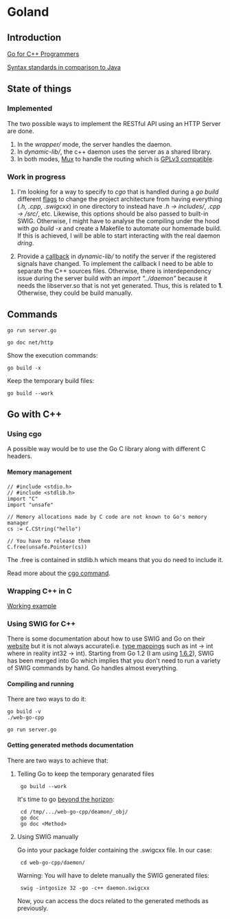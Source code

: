 # Goland

## Introduction

[Go for C++ Programmers](https://github.com/golang/go/wiki/GoForCPPProgrammers)

[Syntax standards in comparison to Java](https://www.nada.kth.se/~snilsson/go_for_java_programmers/#Syntax)

## State of things

### Implemented

The two possible ways to implement the RESTful API using an HTTP Server are done.

1. In the *wrapper/* mode, the server handles the daemon.
2. In *dynamic-lib/*, the c++ daemon uses the server as a shared library.
3. In both modes, [Mux](https://github.com/gorilla/mux) to handle the routing which is [GPLv3 compatible](https://github.com/gorilla/mux/issues/164).

### Work in progress

1. I'm looking for a way to specify to *cgo* that is handled during a *go build* different [flags](https://golang.org/cmd/cgo/) to change the project architecture from having everything (*.h, .cpp, .swigcxx*) in one directory to instead have *.h -> includes/*, *.cpp -> /src/*, etc. Likewise, this options should be also passed to built-in SWIG. Otherwise, I might have to analyse the compiling under the hood with *go build -x* and create a Makefile to automate our homemade build. If this is achieved, I will be able to start interacting with the real daemon *dring*.

2. Provide a [callback](https://github.com/swig/swig/tree/master/Examples/java/callback) in *dynamic-lib/* to notify the server if the registered signals have changed. To implement the callback I need to be able to separate the C++ sources files. Otherwise, there is interdependency issue during the server build with an *import "../daemon"* because it needs the libserver.so that is not yet generated. Thus, this is related to **1**. Otherwise, they could be build manually.

## Commands

    go run server.go

    go doc net/http

Show the execution commands:

    go build -x

Keep the temporary build files:

    go build --work

## Go with C++

### Using cgo

A possible way would be to use the Go C library along with different C headers.

#### Memory management

    // #include <stdio.h>
    // #include <stdlib.h>
    import "C"
    import "unsafe"

    // Memory allocations made by C code are not known to Go's memory manager
    cs := C.CString("hello")

    // You have to release them
    C.free(unsafe.Pointer(cs))

The .free is contained in stdlib.h which means that you do need to include it.

Read more about the [cgo command](https://golang.org/cmd/cgo/).

### Wrapping C++ in C

[Working example](https://github.com/burke/howto-go-with-cpp)

### Using SWIG for C++

There is some documentation about how to use SWIG and Go on their [website](http://www.swig.org/Doc2.0/Go.html) but it is not always accurate(i.e. [type mappings](http://www.swig.org/Doc2.0/Go.html#Go_primitive_type_mappings) such as int -> int where in reality int32 -> int). Starting from Go 1.2 (I am using [1.6.2](https://golang.org/doc/go1.6#swig)), SWIG has been merged into Go which implies that you don't need to run a variety of SWIG commands by hand. Go handles almost everything.

#### Compiling and running

There are two ways to do it:

	go build -v
	./web-go-cpp

	go run server.go

#### Getting generated methods documentation

There are two ways to achieve that:

1. Telling Go to keep the temporary genarated files

	    go build --work

    It's time to go [beyond the horizon](https://en.wikipedia.org/wiki/Event_Horizon_%28film%29):

	    cd /tmp/.../web-go-cpp/deamon/_obj/
	    go doc
	    go doc <Method>

2. Using SWIG manually

    Go into your package folder containing the .swigcxx file. In our case:

        cd web-go-cpp/daemon/

    Warning: You will have to delete manually the SWIG generated files:

	    swig -intgosize 32 -go -c++ daemon.swigcxx

    Now, you can access the docs related to the generated methods as previously.


